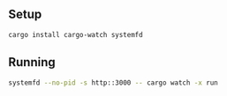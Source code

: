 ## Setup

```sh
cargo install cargo-watch systemfd
```

## Running

```sh
systemfd --no-pid -s http::3000 -- cargo watch -x run
```